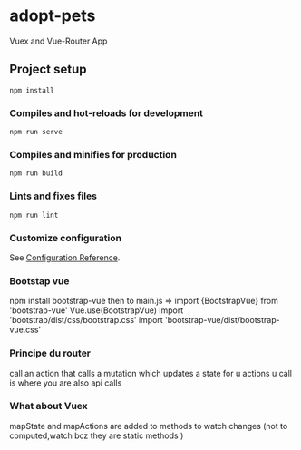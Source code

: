 # adopt-pets
Vuex and Vue-Router App
## Project setup
```
npm install
```

### Compiles and hot-reloads for development
```
npm run serve
```

### Compiles and minifies for production
```
npm run build
```

### Lints and fixes files
```
npm run lint
```

### Customize configuration
See [Configuration Reference](https://cli.vuejs.org/config/).

### Bootstap vue 
npm install bootstrap-vue
then to main.js =>  import {BootstrapVue} from 'bootstrap-vue'
                    Vue.use(BootstrapVue)
                    import 'bootstrap/dist/css/bootstrap.css'
                    import 'bootstrap-vue/dist/bootstrap-vue.css'
### Principe du router 
call an action that calls a mutation which updates a state for u 
actions u call is where you are also api calls 

### What about Vuex
mapState and mapActions are added to methods to watch changes (not to computed,watch bcz they are static methods )